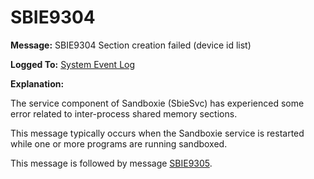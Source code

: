 # SBIE9304


**Message:** SBIE9304 Section creation failed (device id list)

**Logged To:** [System Event Log](SystemEventLog.md)

**Explanation:**

The service component of Sandboxie (SbieSvc) has experienced some error related to inter-process shared memory sections.

This message typically occurs when the Sandboxie service is restarted while one or more programs are running sandboxed.

This message is followed by message [SBIE9305](SBIE9305.md).
